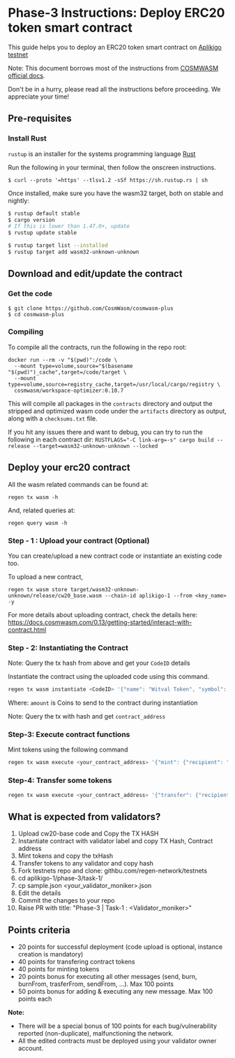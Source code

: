 # Phase-3 Instructions: Deploy ERC20 token smart contract

This guide helps you to deploy an ERC20 token smart contract on [Aplikigo testnet](https://aplikigo.regen.ankea.io/)

Note: This document borrows most of the instructions from [COSMWASM official docs](https://docs.cosmwasm.com/0.13/getting-started/intro.html).

Don't be in a hurry, please read all the instructions before proceeding. We appreciate your time!

## Pre-requisites

### Install Rust

`rustup` is an installer for the systems programming language [Rust](https://www.rust-lang.org/)

Run the following in your terminal, then follow the onscreen instructions.

```
$ curl --proto '=https' --tlsv1.2 -sSf https://sh.rustup.rs | sh
```

Once installed, make sure you have the wasm32 target, both on stable and nightly:
```sh
$ rustup default stable
$ cargo version
# If this is lower than 1.47.0+, update
$ rustup update stable

$ rustup target list --installed
$ rustup target add wasm32-unknown-unknown
```

## Download and edit/update the contract

### Get the code

```
$ git clone https://github.com/CosmWasm/cosmwasm-plus
$ cd cosmwasm-plus
```

### Compiling

To compile all the contracts, run the following in the repo root:

```
docker run --rm -v "$(pwd)":/code \
  --mount type=volume,source="$(basename "$(pwd)")_cache",target=/code/target \
  --mount type=volume,source=registry_cache,target=/usr/local/cargo/registry \
  cosmwasm/workspace-optimizer:0.10.7
```

This will compile all packages in the `contracts` directory and output the
stripped and optimized wasm code under the `artifacts` directory as output,
along with a `checksums.txt` file.

If you hit any issues there and want to debug, you can try to run the 
following in each contract dir:
`RUSTFLAGS="-C link-arg=-s" cargo build --release --target=wasm32-unknown-unknown --locked`

## Deploy your erc20 contract

All the wasm related commands can be found at:
```
regen tx wasm -h
```

And, related queries at: 
```
regen query wasm -h
```

### Step - 1 : Upload your contract (Optional)
You can create/upload a new contract code or instantiate an existing code too.

To upload a new contract,

```
regen tx wasm store target/wasm32-unknown-unknown/release/cw20_base.wasm --chain-id aplikigo-1 --from <key_name> -y
```

For more details about uploading contract, check the details here: https://docs.cosmwasm.com/0.13/getting-started/interact-with-contract.html

### Step - 2: Instantiating the Contract

Note: Query the tx hash from above and get your `CodeID` details

Instantiate the contract using the uploaded code using this command.
```sh
regen tx wasm instantiate <CodeID> '{"name": "Witval Token", "symbol": "uwit", "decimals": 6, "mint": {"minter": "<your_account_address>"}}' --label "cw20base" --from <yourkey> --chain-id=aplikigo-1 --amount=1000000utree
```

Where:
    `amount` is Coins to send to the contract during instantiation

Note: Query the tx with hash and get `contract_address`

### Step-3: Execute contract functions
Mint tokens using the following command
```sh
regen tx wasm execute <your_contract_address> '{"mint": {"recipient": "<your_account_address>", "amount": "1000000"}}' --from <your_key> --chain-id=aplikigo-1
```

### Step-4: Transfer some tokens
```sh
regen tx wasm execute <your_contract_address> '{"transfer": {"recipient": "<your_account_address>", "amount": "1000000"}}' --from <your_key> --chain-id aplikigo-1
```

## What is expected from validators?

1. Upload cw20-base code and Copy the TX HASH
2. Instantiate contract with validator label and copy TX Hash, Contract address
3. Mint tokens and copy the txHash
3. Transfer tokens to any validator and copy hash
4. Fork testnets repo and clone: githbu.com/regen-network/testnets
5. cd aplikigo-1/phase-3/task-1/
6. cp sample.json <your_validator_moniker>.json
7. Edit the details
8. Commit the changes to your repo
9. Raise PR with title: "Phase-3 | Task-1 : <Validator_moniker>"

## Points criteria
- 20 points for successful deployment (code upload is optional, instance creation is mandatory)
- 40 points for transfering contract tokens
- 40 points for minting tokens
- 20 points bonus for executing all other messages (send, burn, burnFrom, trasferFrom, sendFrom, ...). Max 100 points
- 50 points bonus for adding & executing any new message. Max 100 points each

**Note:** 
- There will be a special bonus of 100 points for each bug/vulnerability reported (non-duplicate), malfunctioning the network.
- All the edited contracts must be deployed using your validator owner account.
